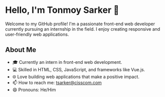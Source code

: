 # Hello, I'm Tonmoy Sarker 👋

Welcome to my GitHub profile! I'm a passionate front-end web developer currently pursuing an internship in the field. I enjoy creating responsive and user-friendly web applications.

## About Me

- 🎓 Currently an intern in front-end web development.
- 💻 Skilled in HTML, CSS, JavaScript, and frameworks like Vue.js.
- 🌐 Love building web applications that make a positive impact.
- 📫 How to reach me: tsarker@cisscom.com
- 😄 Pronouns: He/Him

<!---
tonmoyS6302/tonmoyS6302 is a ✨ special ✨ repository because its `README.md` (this file) appears on your GitHub profile.
You can click the Preview link to take a look at your changes.
--->
